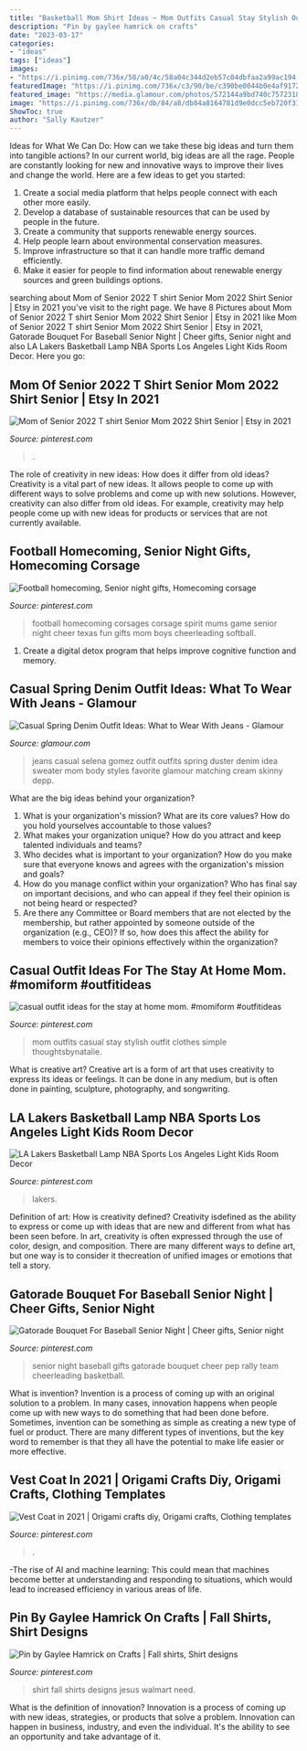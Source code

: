 ```yaml
---
title: "Basketball Mom Shirt Ideas ~ Mom Outfits Casual Stay Stylish Outfit Clothes Simple Thoughtsbynatalie"
description: "Pin by gaylee hamrick on crafts"
date: "2023-03-17"
categories:
- "ideas"
tags: ["ideas"]
images:
- "https://i.pinimg.com/736x/58/a0/4c/58a04c344d2eb57c04dbfaa2a99ac194.jpg"
featuredImage: "https://i.pinimg.com/736x/c3/90/be/c390be0044b0e4af9172c133203db157.jpg"
featured_image: "https://media.glamour.com/photos/572144a9bd740c75723181e3/master/w_1600/spring-denim-jeans-outfits-selena-gomez.jpg"
image: "https://i.pinimg.com/736x/db/84/a8/db84a8164781d9e0dcc5eb720f31df6d.jpg"
ShowToc: true
author: "Sally Kautzer"
---
```



Ideas for What We Can Do: How can we take these big ideas and turn them into tangible actions?
In our current world, big ideas are all the rage. People are constantly looking for new and innovative ways to improve their lives and change the world. Here are a few ideas to get you started: 
1. Create a social media platform that helps people connect with each other more easily. 
2. Develop a database of sustainable resources that can be used by people in the future. 
3. Create a community that supports renewable energy sources. 
4. Help people learn about environmental conservation measures. 
5. Improve infrastructure so that it can handle more traffic demand efficiently. 
6. Make it easier for people to find information about renewable energy sources and green buildings options.

	

		
searching about Mom of Senior 2022 T shirt Senior Mom 2022 Shirt Senior | Etsy in 2021 you've visit to the right page. We have 8 Pictures about Mom of Senior 2022 T shirt Senior Mom 2022 Shirt Senior | Etsy in 2021 like Mom of Senior 2022 T shirt Senior Mom 2022 Shirt Senior | Etsy in 2021, Gatorade Bouquet For Baseball Senior Night | Cheer gifts, Senior night and also LA Lakers Basketball Lamp NBA Sports Los Angeles Light Kids Room Decor. Here you go:
		
    
## Mom Of Senior 2022 T Shirt Senior Mom 2022 Shirt Senior | Etsy In 2021

<img loading=lazy src="https://i.pinimg.com/736x/8e/7f/73/8e7f73a3f81fd9f9afe68181ce193190.jpg" onerror="this.onerror=null;this.src='https://tse2.mm.bing.net/th?id=OIP.4nY0_69xsugJugF52EKRRAHaJ3&amp;pid=15.1';" alt="Mom of Senior 2022 T shirt Senior Mom 2022 Shirt Senior | Etsy in 2021">

_Source: pinterest.com_

>. 

	

The role of creativity in new ideas: How does it differ from old ideas?
Creativity is a vital part of new ideas. It allows people to come up with different ways to solve problems and come up with new solutions. However, creativity can also differ from old ideas. For example, creativity may help people come up with new ideas for products or services that are not currently available.

    
## Football Homecoming, Senior Night Gifts, Homecoming Corsage

<img loading=lazy src="https://i.pinimg.com/736x/e9/b0/4e/e9b04ef32a1c7038bcd30e067f81faf1--football-spirit-football-art.jpg" onerror="this.onerror=null;this.src='https://tse4.mm.bing.net/th?id=OIP.GxhkAYLA7JBwTosAjqF19QHaJ3&amp;pid=15.1';" alt="Football homecoming, Senior night gifts, Homecoming corsage">

_Source: pinterest.com_

>football homecoming corsages corsage spirit mums game senior night cheer texas fun gifts mom boys cheerleading softball. 

	

1. Create a digital detox program that helps improve cognitive function and memory.

    
## Casual Spring Denim Outfit Ideas: What To Wear With Jeans - Glamour

<img loading=lazy src="https://media.glamour.com/photos/572144a9bd740c75723181e3/master/w_1600/spring-denim-jeans-outfits-selena-gomez.jpg" onerror="this.onerror=null;this.src='https://tse1.mm.bing.net/th?id=OIP.QnogFTHqnikXui4xR-BiOAHaLH&amp;pid=15.1';" alt="Casual Spring Denim Outfit Ideas: What to Wear With Jeans - Glamour">

_Source: glamour.com_

>jeans casual selena gomez outfit outfits spring duster denim idea sweater mom body styles favorite glamour matching cream skinny depp. 

	

What are the big ideas behind your organization?
1. What is your organization's mission? What are its core values? How do you hold yourselves accountable to those values?
2. What makes your organization unique? How do you attract and keep talented individuals and teams?
3. Who decides what is important to your organization? How do you make sure that everyone knows and agrees with the organization's mission and goals?
4. How do you manage conflict within your organization? Who has final say on important decisions, and who can appeal if they feel their opinion is not being heard or respected?
5. Are there any Committee or Board members that are not elected by the membership, but rather appointed by someone outside of the organization (e.g., CEO)? If so, how does this affect the ability for members to voice their opinions effectively within the organization?

    
## Casual Outfit Ideas For The Stay At Home Mom. #momiform #outfitideas

<img loading=lazy src="https://i.pinimg.com/736x/db/84/a8/db84a8164781d9e0dcc5eb720f31df6d.jpg" onerror="this.onerror=null;this.src='https://tse3.mm.bing.net/th?id=OIP.jFpQLvsAc-je_hu7snQZwwHaLF&amp;pid=15.1';" alt="casual outfit ideas for the stay at home mom. #momiform #outfitideas">

_Source: pinterest.com_

>mom outfits casual stay stylish outfit clothes simple thoughtsbynatalie. 

	

What is creative art?
Creative art is a form of art that uses creativity to express its ideas or feelings. It can be done in any medium, but is often done in painting, sculpture, photography, and songwriting.

    
## LA Lakers Basketball Lamp NBA Sports Los Angeles Light Kids Room Decor

<img loading=lazy src="https://i.pinimg.com/736x/58/a0/4c/58a04c344d2eb57c04dbfaa2a99ac194.jpg" onerror="this.onerror=null;this.src='https://tse2.mm.bing.net/th?id=OIP.r7vMQmuhoCf3FMM1-FXe-gHaJ3&amp;pid=15.1';" alt="LA Lakers Basketball Lamp NBA Sports Los Angeles Light Kids Room Decor">

_Source: pinterest.com_

>lakers. 

	

Definition of art: How is creativity defined?
Creativity isdefined as the ability to express or come up with ideas that are new and different from what has been seen before. In art, creativity is often expressed through the use of color, design, and composition. There are many different ways to define art, but one way is to consider it thecreation of unified images or emotions that tell a story.

    
## Gatorade Bouquet For Baseball Senior Night | Cheer Gifts, Senior Night

<img loading=lazy src="https://i.pinimg.com/736x/f7/59/16/f7591697cb30bbe9aedcdba1f22a5e66.jpg" onerror="this.onerror=null;this.src='https://tse3.mm.bing.net/th?id=OIP.MkNFVUIXG-o8T_n6IhbeqgHaNK&amp;pid=15.1';" alt="Gatorade Bouquet For Baseball Senior Night | Cheer gifts, Senior night">

_Source: pinterest.com_

>senior night baseball gifts gatorade bouquet cheer pep rally team cheerleading basketball. 

	

What is invention?
Invention is a process of coming up with an original solution to a problem. In many cases, innovation happens when people come up with new ways to do something that had been done before. Sometimes, invention can be something as simple as creating a new type of fuel or product. There are many different types of inventions, but the key word to remember is that they all have the potential to make life easier or more effective.

    
## Vest Coat In 2021 | Origami Crafts Diy, Origami Crafts, Clothing Templates

<img loading=lazy src="https://i.pinimg.com/736x/81/05/52/8105527de247513ebab33894ad995a1d.jpg" onerror="this.onerror=null;this.src='https://tse1.mm.bing.net/th?id=OIP.Z0tZFspZxAkW3GGlanxi1gAAAA&amp;pid=15.1';" alt="Vest Coat in 2021 | Origami crafts diy, Origami crafts, Clothing templates">

_Source: pinterest.com_

>. 

	

-The rise of AI and machine learning: This could mean that machines become better at understanding and responding to situations, which would lead to increased efficiency in various areas of life.

    
## Pin By Gaylee Hamrick On Crafts | Fall Shirts, Shirt Designs

<img loading=lazy src="https://i.pinimg.com/736x/c3/90/be/c390be0044b0e4af9172c133203db157.jpg" onerror="this.onerror=null;this.src='https://tse4.mm.bing.net/th?id=OIP.76bx-7iUsiCrefVNnXIw3AHaNK&amp;pid=15.1';" alt="Pin by Gaylee Hamrick on Crafts | Fall shirts, Shirt designs">

_Source: pinterest.com_

>shirt fall shirts designs jesus walmart need. 

	

What is the definition of innovation?
Innovation is a process of coming up with new ideas, strategies, or products that solve a problem. Innovation can happen in business, industry, and even the individual. It's the ability to see an opportunity and take advantage of it.

